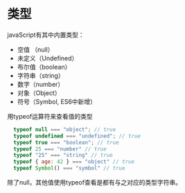 # 类型
  
  javaScript有其中内置类型：

  + 空值 （null）
  + 未定义（Undefined）
  + 布尔值（boolean）
  + 字符串（string）
  + 数字（number）
  + 对象（Object）
  + 符号（Symbol, ES6中新增）

  用typeof运算符来查看值的类型

  ```js
    typeof null === "object"; // true
    typeof undefined === "undefined"; // true
    typeof true === "boolean"; // true
    typeof 25 === "number" // true
    typeof "25" === "string" // true
    typeof { age: 42 } === "object" // true
    typeof Symbol() === "symbol" // true
  ```
  除了null，其他值使用typeof查看是都有与之对应的类型字符串。
  